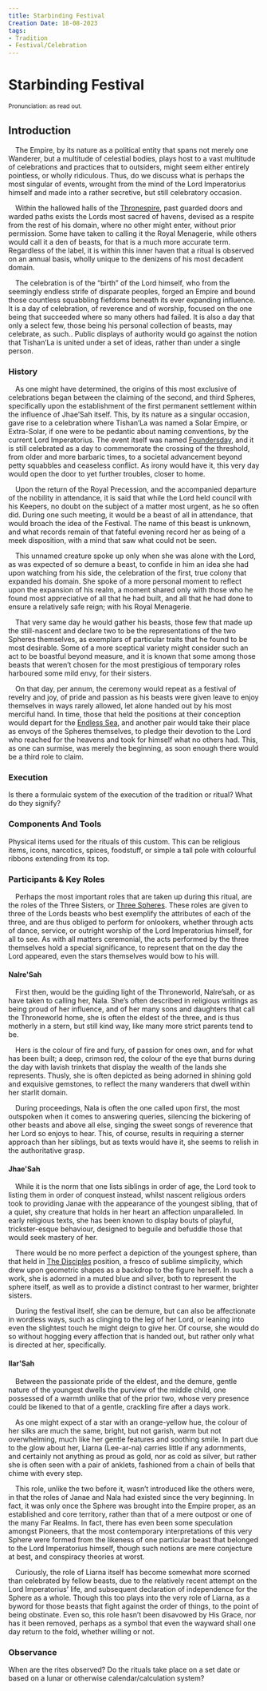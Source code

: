 ```yaml
---
title: Starbinding Festival
Creation Date: 18-08-2023
tags:
- Tradition
- Festival/Celebration
---
```


# Starbinding Festival
<small>Pronunciation: as read out.</small>

## Introduction
&emsp;The Empire, by its nature as a political entity that spans not merely one Wanderer, but a multitude of celestial bodies, plays host to a vast multitude of celebrations and practices that to outsiders, might seem either entirely pointless, or wholly ridiculous. Thus, do we discuss what is perhaps the most singular of events, wrought from the mind of the Lord Imperatorius himself and made into a rather secretive, but still celebratory occasion.

&emsp;Within the hallowed halls of the [Thronespire](../Locations/Terrestrial/Thronespire.md), past guarded doors and warded paths exists the Lords most sacred of havens, devised as a respite from the rest of his domain, where no other might enter, without prior permission. Some have taken to calling it the Royal Menagerie, while others would call it a den of beasts, for that is a much more accurate term. Regardless of the label, it is within this inner haven that a ritual is observed on an annual basis, wholly unique to the denizens of his most decadent domain.

&emsp;The celebration is of the “birth” of the Lord himself, who from the seemingly endless strife of disparate peoples, forged an Empire and bound those countless squabbling fiefdoms beneath its ever expanding influence. It is a day of celebration, of reverence and of worship, focused on the one being that succeeded where so many others had failed. It is also a day that only a select few, those being his personal collection of beasts, may celebrate, as such.. Public displays of authority would go against the notion that Tishan’La is united under a set of ideas, rather than under a single person.

### History
&emsp;As one might have determined, the origins of this most exclusive of celebrations began between the claiming of the second, and third Spheres, specifically upon the establishment of the first permanent settlement within the influence of Jhae’Sah itself. This, by its nature as a singular occasion, gave rise to a celebration where Tishan’La was named a Solar Empire, or Extra-Solar, if one were to be pedantic about naming conventions, by the current Lord Imperatorius. The event itself was named [Foundersday](Foundersday.md), and it is still celebrated as a day to commemorate the crossing of the threshold, from older and more barbaric times, to a societal advancement beyond petty squabbles and ceaseless conflict. As irony would have it, this very day would open the door to yet further troubles, closer to home.

&emsp;Upon the return of the Royal Precession, and the accompanied departure of the nobility in attendance, it is said that while the Lord held council with his Keepers, no doubt on the subject of a matter most urgent, as he so often did. During one such meeting, it would be a beast of all in attendance, that would broach the idea of the Festival. The name of this beast is unknown, and what records remain of that fateful evening record her as being of a meek disposition, with a mind that saw what could not be seen.

&emsp;This unnamed creature spoke up only when she was alone with the Lord, as was expected of so demure a beast, to confide in him an idea she had upon watching from his side, the celebration of the first, true colony that expanded his domain. She spoke of a more personal moment to reflect upon the expansion of his realm, a moment shared only with those who he found most appreciative of all that he had built, and all that he had done to ensure a relatively safe reign; with his Royal Menagerie.

&emsp;That very same day he would gather his beasts, those few that made up the still-nascent and declare two to be the representations of the two Spheres themselves, as exemplars of particular traits that he found to be most desirable. Some of a more sceptical variety might consider such an act to be boastful beyond measure, and it is known that some among those beasts that weren’t chosen for the most prestigious of temporary roles harboured some mild envy, for their sisters.

&emsp;On that day, per annum, the ceremony would repeat as a festival of revelry and joy, of pride and passion as his beasts were given leave to enjoy themselves in ways rarely allowed, let alone handed out by his most merciful hand. In time, those that held the positions at their conception would depart for the [Endless Sea](../Locations/Stellar/Endless%20Sea.md), and another pair would take their place as envoys of the Spheres themselves, to pledge their devotion to the Lord who reached for the heavens and took for himself what no others had. This, as one can surmise, was merely the beginning, as soon enough there would be a third role to claim.

### Execution
Is there a formulaic system of the execution of the tradition or ritual? What do they signify?

### Components And Tools
Physical items used for the rituals of this custom. This can be religious items, icons, narcotics, spices, foodstuff, or simple a tall pole with colourful ribbons extending from its top.

### Participants & Key Roles
&emsp;Perhaps the most important roles that are taken up during this ritual, are the roles of the Three Sisters, or [Three Spheres](../Locations/Stellar/Three%20Spheres.md). These roles are given to three of the Lords beasts who best exemplify the attributes of each of the three, and are thus obliged to perform for onlookers, whether through acts of dance, service, or outright worship of the Lord Imperatorius himself, for all to see. As with all matters ceremonial, the acts performed by the three themselves hold a special significance, to represent that on the day the Lord appeared, even the stars themselves would bow to his will.

#### Nalre'Sah
&emsp;First then, would be the guiding light of the Throneworld, Nalre’sah, or as have taken to calling her, Nala. She’s often described in religious writings as being proud of her influence, and of her many sons and daughters that call the Throneworld home, she is often the eldest of the three, and is thus motherly in a stern, but still kind way, like many more strict parents tend to be.

&emsp;Hers is the colour of fire and fury, of passion for ones own, and for what has been built; a deep, crimson red, the colour of the eye that burns during the day with lavish trinkets that display the wealth of the lands she represents. Thusly, she is often depicted as being adorned in shining gold and exquisive gemstones, to reflect the many wanderers that dwell within her starlit domain.

&emsp;During proceedings, Nala is often the one called upon first, the most outspoken when it comes to answering queries, silencing the bickering of other beasts and above all else, singing the sweet songs of reverence that her Lord so enjoys to hear. This, of course, results in requiring a sterner approach than her siblings, but as texts would have it, she seems to relish in the authoritative grasp.

#### Jhae'Sah
&emsp;While it is the norm that one lists siblings in order of age, the Lord took to listing them in order of conquest instead, whilst nascent religious orders took to providing Janae with the appearance of the youngest sibling, that of a quiet, shy creature that holds in her heart an affection unparalleled. In early religious texts, she has been known to display bouts of playful, trickster-esque behaviour, designed to beguile and befuddle those that would seek mastery of her.

&emsp;There would be no more perfect a depiction of the youngest sphere, than that held in [The Disciples](../Organisations/Religious/The%20Disciples.md) position, a fresco of sublime simplicity, which drew upon geometric shapes as a backdrop to the figure herself. In such a work, she is adorned in a muted blue and silver, both to represent the sphere itself, as well as to provide a distinct contrast to her warmer, brighter sisters.

&emsp;During the festival itself, she can be demure, but can also be affectionate in wordless ways, such as clinging to the leg of her Lord, or leaning into even the slightest touch he might deign to give her. Of course, she would do so without hogging every affection that is handed out, but rather only what is directed at her, specifically.

#### Ilar'Sah
&emsp;Between the passionate pride of the eldest, and the demure, gentle nature of the youngest dwells the purview of the middle child, one possessed of a warmth unlike that of the prior two, whose very presence could be likened to that of a gentle, crackling fire after a days work.

&emsp;As one might expect of a star with an orange-yellow hue, the colour of her silks are much the same, bright, but not garish, warm but not overwhelming, much like her gentle features and soothing smile. In part due to the glow about her, Liarna (Lee-ar-na) carries little if any adornments, and certainly not anything as proud as gold, nor as cold as silver, but rather she is often seen with a pair of anklets, fashioned from a chain of bells that chime with every step.

&emsp;This role, unlike the two before it, wasn’t introduced like the others were, in that the roles of Janae and Nala had existed since the very beginning. In fact, it was only once the Sphere was brought into the Empire proper, as an established and core territory, rather than that of a mere outpost or one of the many Far Realms. In fact, there has even been some speculation amongst Pioneers, that the most contemporary interpretations of this very Sphere were formed from the likeness of one particular beast that belonged to the Lord Imperatorius himself, though such notions are mere conjecture at best, and conspiracy theories at worst.

&emsp;Curiously, the role of Liarna itself has become somewhat more scorned than celebrated by fellow beasts, due to the relatively recent attempt on the Lord Imperatorius’ life, and subsequent declaration of independence for the Sphere as a whole. Though this too plays into the very role of Liarna, as a byword for those beasts that fight against the order of things, to the point of being obstinate. Even so, this role hasn’t been disavowed by His Grace, nor has it been removed, perhaps as a symbol that even the wayward shall one day return to the fold, whether willing or not.

### Observance
When are the rites observed? Do the rituals take place on a set date or based on a lunar or otherwise calendar/calculation system?